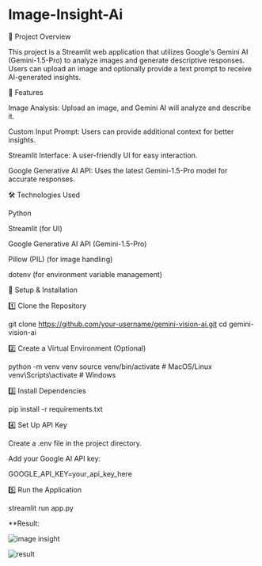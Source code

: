 # Image-Insight-Ai
📌 Project Overview

This project is a Streamlit web application that utilizes Google's Gemini AI (Gemini-1.5-Pro) to analyze images and generate descriptive responses. Users can upload an image and optionally provide a text prompt to receive AI-generated insights.

🚀 Features

Image Analysis: Upload an image, and Gemini AI will analyze and describe it.

Custom Input Prompt: Users can provide additional context for better insights.

Streamlit Interface: A user-friendly UI for easy interaction.

Google Generative AI API: Uses the latest Gemini-1.5-Pro model for accurate responses.

🛠️ Technologies Used

Python

Streamlit (for UI)

Google Generative AI API (Gemini-1.5-Pro)

Pillow (PIL) (for image handling)

dotenv (for environment variable management)

🔧 Setup & Installation

1️⃣ Clone the Repository

git clone https://github.com/your-username/gemini-vision-ai.git
cd gemini-vision-ai

2️⃣ Create a Virtual Environment (Optional)

python -m venv venv
source venv/bin/activate  # MacOS/Linux
venv\Scripts\activate  # Windows

3️⃣ Install Dependencies

pip install -r requirements.txt

4️⃣ Set Up API Key

Create a .env file in the project directory.

Add your Google AI API key:

GOOGLE_API_KEY=your_api_key_here

5️⃣ Run the Application

streamlit run app.py


**Result:

![image insight](https://github.com/user-attachments/assets/2dad797e-9175-4c90-a825-ae1ce8ddc411)


![result](https://github.com/user-attachments/assets/f0d5d061-25c7-48a1-8e27-741a4ce986c8)

